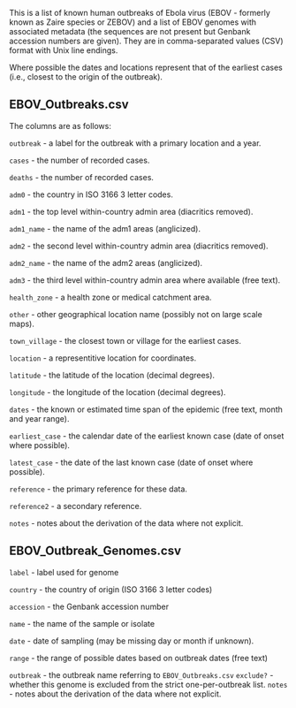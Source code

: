 This is a list of known human outbreaks of Ebola virus (EBOV - formerly known as Zaire species or ZEBOV) and a list of EBOV genomes with associated metadata (the sequences are not present but Genbank accession numbers are given). They are in comma-separated values (CSV) format with Unix line endings.

Where possible the dates and locations represent that of the earliest cases (i.e., closest to the origin of the outbreak).

## EBOV_Outbreaks.csv
The columns are as follows:

`outbreak` - a label for the outbreak with a primary location and a year.

`cases` - the number of recorded cases.

`deaths` - the number of recorded cases.

`adm0` - the country in ISO 3166 3 letter codes.

`adm1` - the top level within-country admin area (diacritics removed).

`adm1_name` - the name of the adm1 areas (anglicized).

`adm2` - the second level within-country admin area (diacritics removed).

`adm2_name` - the name of the adm2 areas (anglicized).

`adm3` - the third level within-country admin area where available (free text).

`health_zone` - a health zone or medical catchment area.

`other` - other geographical location name (possibly not on large scale maps).

`town_village` - the closest town or village for the earliest cases.

`location` - a representitive location for coordinates.

`latitude` - the latitude of the location (decimal degrees).

`longitude` - the longitude of the location (decimal degrees).

`dates` - the known or estimated time span of the epidemic (free text, month and year range).

`earliest_case` - the calendar date of the earliest known case (date of onset where possible).

`latest_case` - the date of the last known case (date of onset where possible).

`reference` - the primary reference for these data.

`reference2` - a secondary reference.

`notes` - notes about the derivation of the data where not explicit.

## EBOV_Outbreak_Genomes.csv

`label` - label used for genome

`country` - the country of origin (ISO 3166 3 letter codes)

`accession` - the Genbank accession number

`name` - the name of the sample or isolate

`date` - date of sampling (may be missing day or month if unknown).

`range` - the range of possible dates based on outbreak dates (free text)

`outbreak` - the outbreak name referring to `EBOV_Outbreaks.csv`
`exclude?` - whether this genome is excluded from the strict one-per-outbreak list.
`notes` - notes about the derivation of the data where not explicit.

